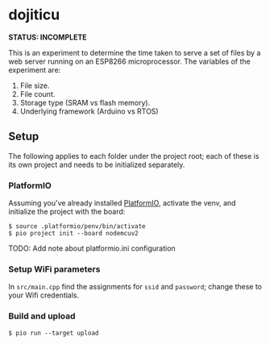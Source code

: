 # dojiticu

**STATUS: INCOMPLETE**

This is an experiment to determine the time taken to serve a set of files by a web server running on an ESP8266 microprocessor. The variables of the experiment are:

1. File size.
2. File count.
3. Storage type (SRAM vs flash memory).
3. Underlying framework (Arduino vs RTOS)


## Setup

The following applies to each folder under the project root; each of these is its own project and needs to be initialized separately.


### PlatformIO

Assuming you've already installed [PlatformIO](https://docs.platformio.org/en/latest/core/index.html#piocore), activate the venv, and initialize the project with the board:

```
$ source .platformio/penv/bin/activate
$ pio project init --board nodemcuv2
```

TODO: Add note about platformio.ini configuration

### Setup WiFi parameters

In `src/main.cpp` find the assignments for `ssid` and `password`; change these to your Wifi credentials.

### Build and upload

```
$ pio run --target upload
```